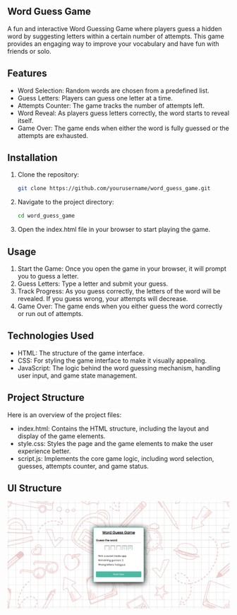 ## Word Guess Game
A fun and interactive Word Guessing Game where players guess a hidden word by suggesting letters within a certain number of attempts. This game provides an engaging way to improve your vocabulary and have fun with friends or solo.

## Features
- Word Selection: Random words are chosen from a predefined list.
- Guess Letters: Players can guess one letter at a time.
- Attempts Counter: The game tracks the number of attempts left.
- Word Reveal: As players guess letters correctly, the word starts to reveal itself.
- Game Over: The game ends when either the word is fully guessed or the attempts are exhausted.

## Installation
1. Clone the repository:
     ```bash
     git clone https://github.com/yourusername/word_guess_game.git
     ```
2. Navigate to the project directory:
     ```bash
     cd word_guess_game
     ```
3. Open the index.html file in your browser to start playing the game.

## Usage
1. Start the Game:
Once you open the game in your browser, it will prompt you to guess a letter.
2. Guess Letters:
Type a letter and submit your guess.
3. Track Progress:
As you guess correctly, the letters of the word will be revealed.
If you guess wrong, your attempts will decrease.
4. Game Over:
The game ends when you either guess the word correctly or run out of attempts.

## Technologies Used
- HTML: The structure of the game interface.
- CSS: For styling the game interface to make it visually appealing.
- JavaScript: The logic behind the word guessing mechanism, handling user input, and game state management.

## Project Structure
Here is an overview of the project files:

- index.html: Contains the HTML structure, including the layout and display of the game elements.
- style.css: Styles the page and the game elements to make the user experience better.
- script.js: Implements the core game logic, including word selection, guesses, attempts counter, and game status.

## UI Structure
![screenshot](assets/ui.png)
